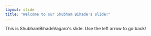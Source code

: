 ```yaml
---
layout: slide
title: "Welcome to our Shubham Bihade's slide!"
---
```

This is ShubhamBihadeVagaro's slide.
Use the left arrow to go back!
